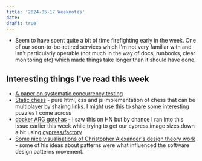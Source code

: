 ```yaml
---
title: '2024-05-17 Weeknotes'
date: 
draft: true
---
```

- Seem to have spent quite a bit of time firefighting early in the week. One of our soon-to-be-retired services which I'm not very familiar with and isn't particularly operable (not much in the way of docs, runbooks, clear monitoring etc) which made things take longer than it should have done.

## Interesting things I've read this week
- [A paper on systematic concurrency testing](https://www.doc.ic.ac.uk/~afd/homepages/papers/pdfs/PhdTheses/PaulThomson.pdf)
- [Static chess](https://www.val.town/v/maxm/staticChess) - pure html, css and js implementation of chess that can be multiplayer by shairng links. I might use this to share some interesting puzzles I come across
- [docker ARG gotchas](https://qmacro.org/blog/posts/2024/05/13/using-arg-in-a-dockerfile-beware-the-gotcha/) - I saw this on HN but by chance I ran into this issue earlier this week while trying to get our cypress image sizes down a bit using [cypress/factory](https://hub.docker.com/r/cypress/factory/)
- [Some nice visualisations of Christopher Alexander's design theory work](https://camillovisini.com/writing/fifteen-fundamental-properties) - some of his ideas about patterns were what influenced the software design patterns movement.
